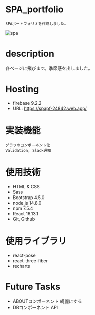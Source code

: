 # SPA_portfolio
```
SPAポートフォリオを作成しました。
```
![spa](https://user-images.githubusercontent.com/67915047/103504093-bd6e0900-4e99-11eb-842d-2c0e86ab7dc8.jpg)

# description
各ページに飛びます。季節感を出しました。

# Hosting
* firebase 9.2.2
* URL: https://spapf-24842.web.app/

# 実装機能
```
グラフのコンポーネント化
Validation, Slack通知
```

# 使用技術
- HTML & CSS
- Sass
- Bootstrap 4.5.0
- node.js 14.8.0
- npm 7.5.4
- React 16.13.1
- Git, Github

# 使用ライブラリ
- react-pose
- react-three-fiber
- recharts

# Future Tasks
* ABOUTコンポーネント 綺麗にする
* DBコンポーネント API
<!-- * firebase（cloud functions） -->